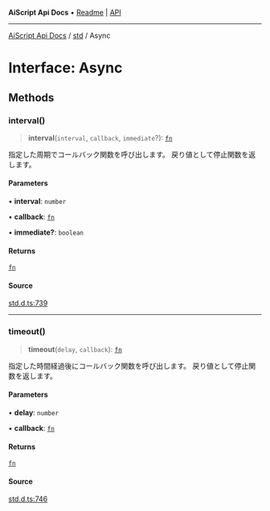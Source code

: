 ---
---
**AiScript Api Docs** • [Readme](../../README.md) \| [API](../../modules.md)

***

[AiScript Api Docs](../../README.md) / [std](../README.md) / Async

# Interface: Async

## Methods

### interval()

> **interval**(`interval`, `callback`, `immediate`?): [`fn`](../type-aliases/fn.md)

指定した周期でコールバック関数を呼び出します。
戻り値として停止関数を返します。

#### Parameters

• **interval**: `number`

• **callback**: [`fn`](../type-aliases/fn.md)

• **immediate?**: `boolean`

#### Returns

[`fn`](../type-aliases/fn.md)

#### Source

[std.d.ts:739](https://github.com/slofp/aitslib/blob/417fe62f0102d90b12040038b8cfc8d08c6859ce/src/std.d.ts#L739)

***

### timeout()

> **timeout**(`delay`, `callback`): [`fn`](../type-aliases/fn.md)

指定した時間経過後にコールバック関数を呼び出します。
戻り値として停止関数を返します。

#### Parameters

• **delay**: `number`

• **callback**: [`fn`](../type-aliases/fn.md)

#### Returns

[`fn`](../type-aliases/fn.md)

#### Source

[std.d.ts:746](https://github.com/slofp/aitslib/blob/417fe62f0102d90b12040038b8cfc8d08c6859ce/src/std.d.ts#L746)
